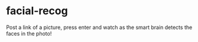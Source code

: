 # facial-recog

Post a link of a picture, press enter and watch as the smart brain detects the faces in the photo!
